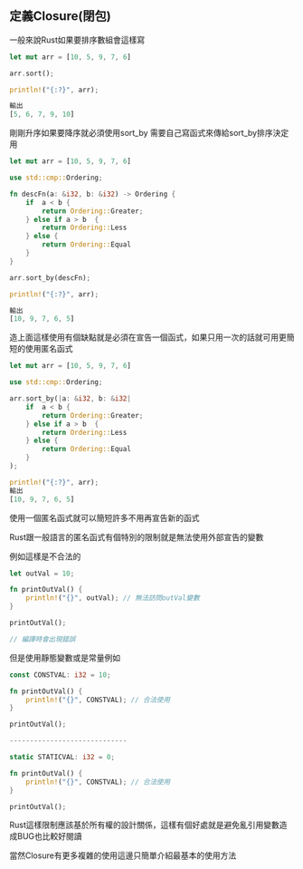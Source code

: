## 定義Closure(閉包)

一般來說Rust如果要排序數組會這樣寫

```rust
let mut arr = [10, 5, 9, 7, 6]

arr.sort();

println!("{:?}", arr);

輸出
[5, 6, 7, 9, 10]
```

剛剛升序如果要降序就必須使用sort_by 需要自己寫函式來傳給sort_by排序決定用

```rust
let mut arr = [10, 5, 9, 7, 6]

use std::cmp::Ordering;

fn descFn(a: &i32, b: &i32) -> Ordering {
    if  a < b {
        return Ordering::Greater;
    } else if a > b  {
        return Ordering::Less
    } else {
        return Ordering::Equal
    }
}

arr.sort_by(descFn);

println!("{:?}", arr);

輸出
[10, 9, 7, 6, 5]
```

造上面這樣使用有個缺點就是必須在宣告一個函式，如果只用一次的話就可用更簡短的使用匿名函式

```rust
let mut arr = [10, 5, 9, 7, 6]

use std::cmp::Ordering;

arr.sort_by(|a: &i32, b: &i32|
    if  a < b {
        return Ordering::Greater;
    } else if a > b  {
        return Ordering::Less
    } else {
        return Ordering::Equal
    }
);

println!("{:?}", arr);
輸出
[10, 9, 7, 6, 5]
```

使用一個匿名函式就可以簡短許多不用再宣告新的函式

Rust跟一般語言的匿名函式有個特別的限制就是無法使用外部宣告的變數

例如這樣是不合法的

```rust
let outVal = 10;

fn printOutVal() {
    println!("{}", outVal); // 無法訪問outVal變數
}

printOutVal();

// 編譯時會出現錯誤
```

但是使用靜態變數或是常量例如

```rust
const CONSTVAL: i32 = 10;

fn printOutVal() {
    println!("{}", CONSTVAL); // 合法使用
}

printOutVal();

-----------------------------

static STATICVAL: i32 = 0;

fn printOutVal() {
    println!("{}", CONSTVAL); // 合法使用
}

printOutVal();
```

Rust這樣限制應該基於所有權的設計關係，這樣有個好處就是避免亂引用變數造成BUG也比較好閱讀

當然Closure有更多複雜的使用這邊只簡單介紹最基本的使用方法
